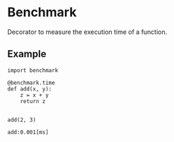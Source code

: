 # Benchmark

Decorator to measure the execution time of a function.

## Example

``` python3
import benchmark

@benchmark.time
def add(x, y):
    z = x + y
    return z


add(2, 3)
```

```
add:0.001[ms]
```
